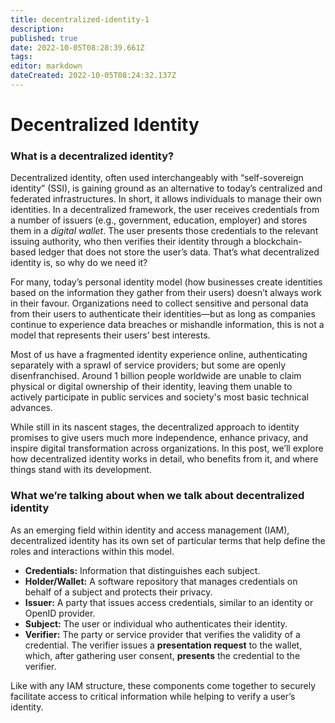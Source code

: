 ```yaml
---
title: decentralized-identity-1
description: 
published: true
date: 2022-10-05T08:28:39.661Z
tags: 
editor: markdown
dateCreated: 2022-10-05T08:24:32.137Z
---
```


# Decentralized Identity

### What is a decentralized identity? <a href="#h-what-is-a-decentralized-identity" id="h-what-is-a-decentralized-identity"></a>

Decentralized identity, often used interchangeably with “self-sovereign identity” (SSI), is gaining ground as an alternative to today’s centralized and federated infrastructures. In short, it allows individuals to manage their own identities. In a decentralized framework, the user receives credentials from a number of issuers (e.g., government, education, employer) and stores them in a _digital wallet_. The user presents those credentials to the relevant issuing authority, who then verifies their identity through a blockchain-based ledger that does not store the user’s data. That’s what decentralized identity is, so why do we need it?

For many, today’s personal identity model (how businesses create identities based on the information they gather from their users) doesn’t always work in their favour. Organizations need to collect sensitive and personal data from their users to authenticate their identities—but as long as companies continue to experience data breaches or mishandle information, this is not a model that represents their users’ best interests.&#x20;

Most of us have a fragmented identity experience online, authenticating separately with a sprawl of service providers; but some are openly disenfranchised. Around 1 billion people worldwide are unable to claim physical or digital ownership of their identity, leaving them unable to actively participate in public services and society's most basic technical advances.

While still in its nascent stages, the decentralized approach to identity promises to give users much more independence, enhance privacy, and inspire digital transformation across organizations. In this post, we’ll explore how decentralized identity works in detail, who benefits from it, and where things stand with its development.&#x20;



### What we’re talking about when we talk about decentralized identity

As an emerging field within identity and access management (IAM), decentralized identity has its own set of particular terms that help define the roles and interactions within this model.

* **Credentials:** Information that distinguishes each subject.
* **Holder/Wallet:** A software repository that manages credentials on behalf of a subject and protects their privacy.
* **Issuer:** A party that issues access credentials, similar to an identity or OpenID provider.
* **Subject:** The user or individual who authenticates their identity.
* **Verifier:** The party or service provider that verifies the validity of a credential. The verifier issues a **presentation request** to the wallet, which, after gathering user consent, **presents** the credential to the verifier.

Like with any IAM structure, these components come together to securely facilitate access to critical information while helping to verify a user’s identity.

